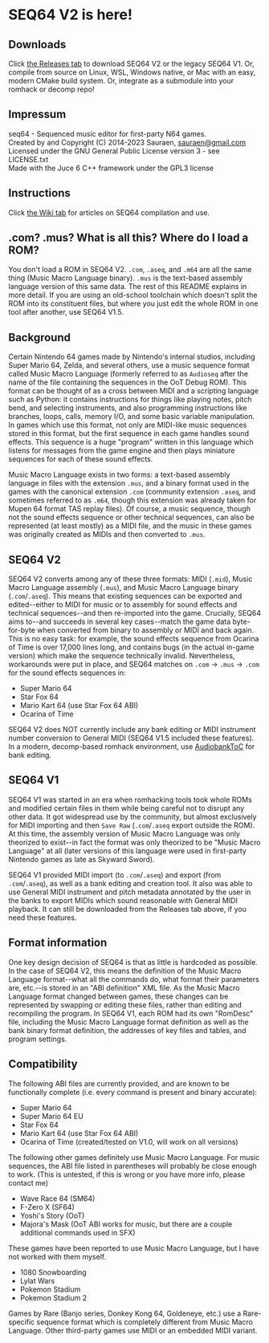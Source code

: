 # SEQ64 V2 is here!

## Downloads

Click [the Releases tab](https://github.com/sauraen/seq64/releases) to download SEQ64 V2 or the legacy SEQ64 V1. Or, compile from source on Linux, WSL, Windows native, or Mac with an easy, modern CMake build system. Or, integrate as a submodule into your romhack or decomp repo!

## Impressum

seq64 - Sequenced music editor for first-party N64 games.\
Created by and Copyright (C) 2014-2023 Sauraen, sauraen@gmail.com\
Licensed under the GNU General Public License version 3 - see LICENSE.txt\
Made with the Juce 6 C++ framework under the GPL3 license

## Instructions

Click [the Wiki tab](https://github.com/sauraen/seq64/wiki) for articles on SEQ64 compilation and use.

## .com? .mus? What is all this? Where do I load a ROM?

You don't load a ROM in SEQ64 V2. `.com`, `.aseq`, and `.m64` are all the same thing (Music Macro Language binary). `.mus` is the text-based assembly language version of this same data. The rest of this README explains in more detail. If you are using an old-school toolchain which doesn't split the ROM into its constituent files, but where you just edit the whole ROM in one tool after another, use SEQ64 V1.5.

## Background

Certain Nintendo 64 games made by Nintendo's internal studios, including Super Mario 64, Zelda, and several others, use a music sequence format called Music Macro Language (formerly referred to as `Audioseq` after the name of the file containing the sequences in the OoT Debug ROM). This format can be thought of as a cross between MIDI and a scripting language such as Python: it contains instructions for things like playing notes, pitch bend, and selecting instruments, and also programming instructions like branches, loops, calls, memory I/O, and some basic variable manipulation. In games which use this format, not only are MIDI-like music sequences stored in this format, but the first sequence in each game handles sound effects. This sequence is a huge "program" written in this language which listens for messages from the game engine and then plays miniature sequences for each of these sound effects.

Music Macro Language exists in two forms: a text-based assembly language in files with the extension `.mus`, and a binary format used in the games with the canonical extension `.com` (community extension `.aseq`, and sometimes referred to as `.m64`, though this extension was already taken for Mupen 64 format TAS replay files). Of course, a music sequence, though not the sound effects sequence or other technical sequences, can also be represented (at least mostly) as a MIDI file, and the music in these games was originally created as MIDIs and then converted to `.mus`.

## SEQ64 V2

SEQ64 V2 converts among any of these three formats: MIDI (`.mid`), Music Macro Language assembly (`.mus`), and Music Macro Language binary (`.com`/`.aseq`). This means that existing sequences can be exported and edited--either to MIDI for music or to assembly for sound effects and technical sequences--and then re-imported into the game. Crucially, SEQ64 aims to--and succeeds in several key cases--match the game data byte-for-byte when converted from binary to assembly or MIDI and back again. This is no easy task: for example, the sound effects sequence from Ocarina of Time is over 17,000 lines long, and contains bugs (in the actual in-game version) which make the sequence technically invalid. Nevertheless, workarounds were put in place, and SEQ64 matches on `.com` -> `.mus` -> `.com` for the sound effects sequences in:
- Super Mario 64
- Star Fox 64
- Mario Kart 64 (use Star Fox 64 ABI)
- Ocarina of Time

SEQ64 V2 does NOT currently include any bank editing or MIDI instrument number conversion to General MIDI (SEQ64 V1.5 included these features). In a modern, decomp-based romhack environment, use [AudiobankToC](https://github.com/sauraen/AudiobankToC) for bank editing.

## SEQ64 V1

SEQ64 V1 was started in an era when romhacking tools took whole ROMs and modified certain files in them while being careful not to disrupt any other data. It got widespread use by the community, but almost exclusively for MIDI importing and then `Save Raw` (`.com`/`.aseq` export outside the ROM). At this time, the assembly version of Music Macro Language was only theorized to exist--in fact the format was only theorized to be "Music Macro Language" at all (later versions of this language were used in first-party Nintendo games as late as Skyward Sword).

SEQ64 V1 provided MIDI import (to `.com`/`.aseq`) and export (from `.com`/`.aseq`), as well as a bank editing and creation tool. It also was able to use General MIDI instrument and pitch metadata annotated by the user in the banks to export MIDIs which sound reasonable with General MIDI playback. It can still be downloaded from the Releases tab above, if you need these features.

## Format information

One key design decision of SEQ64 is that as little is hardcoded as possible. In the case of SEQ64 V2, this means the definition of the Music Macro Language format--what all the commands do, what format their parameters are, etc.--is stored in an "ABI definition" XML file. As the Music Macro Language format changed between games, these changes can be represented by swapping or editing these files, rather than editing and recompiling the program. In SEQ64 V1, each ROM had its own "RomDesc" file, including the Music Macro Language format definition as well as the bank binary format definition, the addresses of key files and tables, and program settings.

## Compatibility

The following ABI files are currently provided, and are known to be functionally complete (i.e. every command is present and binary accurate):
- Super Mario 64
- Super Mario 64 EU
- Star Fox 64
- Mario Kart 64 (use Star Fox 64 ABI)
- Ocarina of Time (created/tested on V1.0, will work on all versions)

The following other games definitely use Music Macro Language. For music sequences, the ABI file listed in parentheses will probably be close enough to work. (This is untested, if this is wrong or you have more info, please contact me)
- Wave Race 64 (SM64)
- F-Zero X (SF64)
- Yoshi's Story (OoT)
- Majora's Mask (OoT ABI works for music, but there are a couple additional commands used in SFX)

These games have been reported to use Music Macro Language, but I have not worked with them myself.
- 1080 Snowboarding
- Lylat Wars
- Pokemon Stadium
- Pokemon Stadium 2

Games by Rare (Banjo series, Donkey Kong 64, Goldeneye, etc.) use a Rare-specific sequence format which is completely different from Music Macro Language. Other third-party games use MIDI or an embedded MIDI variant.
